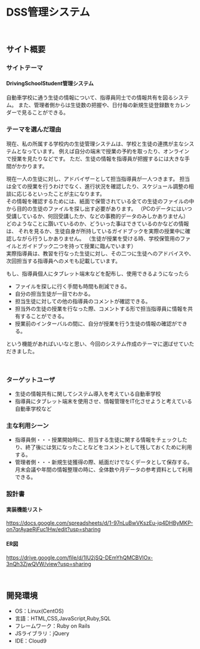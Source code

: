 # DSS管理システム
<!--ここにアプリ名を入力-->

​
## サイト概要
### サイトテーマ
<!--何を『目的』とし、どのような『分類』なのかを簡潔に書く-->
#### DrivingSchoolStudent管理システム
自動車学校に通う生徒の情報について、指導員同士での情報共有を図るシステム。
また、管理者側からは生徒数の把握や、日付毎の新規生徒登録数をカレンダーで見ることができる。

### テーマを選んだ理由
<!--なぜこのようなテーマにしたかを説明する-->
現在、私の所属する学校内の生徒管理システムは、学校と生徒の連携が主なシステムとなっています。
例えば自分の端末で授業の予約を取ったり、オンラインで授業を見たりなどです。
ただ、生徒の情報を指導員が把握するには大きな手間がかかります。

現在一人の生徒に対し、アドバイザーとして担当指導員が一人つきます。
担当は全ての授業を行うわけでなく、進行状況を確認したり、スケジュール調整の相談に応じるといったことが主になります。
<br>その情報を確認するためには、紙面で保管されている全ての生徒のファイルの中から目的の生徒のファイルを探し出す必要があります。
（PCのデータにはいつ受講しているか、何回受講したか、などの事務的データのみしかありません）
<br>どのようなことに躓いているのか、どういった事はできているのかなどの情報は、
それを見るか、生徒自身が所持しているガイドブックを実際の授業中に確認しながら行うしかありません。
（生徒が授業を受ける時、学校保管用のファイルとガイドブック二つを持って授業に臨んでいます）
<br>実際指導員は、教習を行なった生徒に対し、その二つに生徒へのアドバイスや、次回担当する指導員へのメモも記載しています。

もし、指導員個人にタブレット端末などを配布し、使用できるようになったら
- ファイルを探しに行く手間も時間も削減できる。
- 自分の担当生徒が一目でわかる。
- 担当生徒に対しての他の指導員のコメントが確認できる。
- 担当外の生徒の授業を行なった際、コメントする形で担当指導員に情報を共有することができる。
- 授業前のインターバルの間に、自分が授業を行う生徒の情報の確認ができる。

という機能があればいいなと思い、今回のシステム作成のテーマに選ばせていただきました。

​
### ターゲットユーザ
<!--誰に使ってもらうかを具体的に記載する-->
- 生徒の情報共有に関してシステム導入を考えている自動車学校
- 指導員にタブレット端末を使用させ、情報管理をIT化させようと考えている自動車学校など
​
### 主な利用シーン
<!--どのような時に使うのかの状況を記載すること-->
- 指導員側・・・授業開始時に、担当する生徒に関する情報をチェックしたり、終了後には気になったことなどをコメントとして残しておくために利用する。
- 管理者側・・・新規生徒獲得の際、紙面だけでなくデータとして保存する。月末会議や年間の情報整理の時に、全体数や月データの参考資料として利用できる。
​
### 設計書
<!--テーマを設定・提出する時点では不要です-->
#### 実装機能リスト
https://docs.google.com/spreadsheets/d/1-97nLuBwVKszEu-jq4DHByMKP-on7qrAyaeRjFuc1Hw/edit?usp=sharing
#### ER図
https://drive.google.com/file/d/1IU2jSQ-DEmYhQMCBVIOx-3nQh3ZjwQVW/view?usp=sharing

​
## 開発環境
- OS：Linux(CentOS)
- 言語：HTML,CSS,JavaScript,Ruby,SQL
- フレームワーク：Ruby on Rails
- JSライブラリ：jQuery
- IDE：Cloud9
